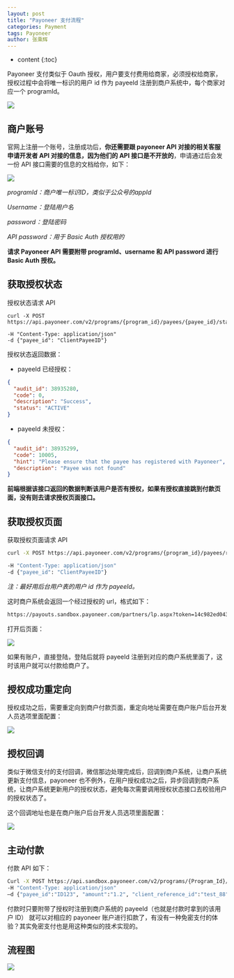 ```yaml
---
layout: post
title: "Payoneer 支付流程"
categories: Payment
tags: Payoneer
author: 张乘辉
---
```


* content
{:toc}


Payoneer 支付类似于 Oauth 授权，用户要支付费用给商家，必须授权给商家，授权过程中会将唯一标识的用户 id 作为 payeeId 注册到商户系统中，每个商家对应一个 programId。



![](https://gitee.com/objcoding/md-picture/raw/master/img/payoneer1.png)



## 商户账号

官网上注册一个账号，注册成功后，**你还需要跟 payoneer API 对接的相关客服申请开发者 API 对接的信息，因为他们的 API 接口是不开放的**，申请通过后会发一份 API 接口需要的信息的文档给你，如下：

![](https://gitee.com/objcoding/md-picture/raw/master/img/payoneer3.png)

*programId：商户唯一标识ID，类似于公众号的appId*

*Username：登陆用户名*

*password：登陆密码*

*API password：用于 Basic Auth 授权用的*

**请求 Payoneer API 需要附带 programId、username 和 API password 进行 Basic Auth 授权。**



## 获取授权状态

授权状态请求 API

```
curl -X POST https://api.payoneer.com/v2/programs/{program_id}/payees/{payee_id}/status/

-H "Content-Type: application/json"
-d {"payee_id": "ClientPayeeID"} 
```

授权状态返回数据：

- payeeId 已经授权：

```json
{
  "audit_id": 38935280,
  "code": 0,
  "description": "Success",
  "status": "ACTIVE"
}
```

- payeeId 未授权：

```json
{
  "audit_id": 38935299,
  "code": 10005,
  "hint": "Please ensure that the payee has registered with Payoneer",
  "description": "Payee was not found"
}
```

**前端根据该接口返回的数据判断该用户是否有授权，如果有授权直接跳到付款页面，没有则去请求授权页面接口。**



## 获取授权页面

获取授权页面请求 API

```bash
curl -X POST https://api.payoneer.com/v2/programs/{program_id}/payees/registration-link/

-H "Content-Type: application/json"
-d {"payee_id": "ClientPayeeID"} 
```

*注：最好用后台用户表的用户 id 作为 payeeId。*

这时商户系统会返回一个经过授权的 url，格式如下：

```bash
https://payouts.sandbox.payoneer.com/partners/lp.aspx?token=14c982ed04354629810375ddc9721312B6B5851C51
```

打开后页面：

![](https://gitee.com/objcoding/md-picture/raw/master/img/payoneer2.png)

如果有账户，直接登陆，登陆后就将 payeeId 注册到对应的商户系统里面了，这时该用户就可以付款给商户了。



## 授权成功重定向

授权成功之后，需要重定向到商户付款页面，重定向地址需要在商户账户后台开发人员选项里面配置：

![](https://gitee.com/objcoding/md-picture/raw/master/img/payoneer6.png)



## 授权回调

类似于微信支付的支付回调，微信那边处理完成后，回调到商户系统，让商户系统更新支付信息，payoneer 也不例外，在用户授权成功之后，异步回调到商户系统，让商户系统更新用户的授权状态，避免每次需要调用授权状态接口去校验用户的授权状态了。

这个回调地址也是在商户账户后台开发人员选项里面配置：

![](https://gitee.com/objcoding/md-picture/raw/master/img/payoneer5.png)



## 主动付款

付款 API 如下：

```bash
Curl -X POST https://api.sandbox.payoneer.com/v2/programs/{Program_Id}/charges  
-H "Content-Type: application/json"  
–d {"payee_id":"ID123", "amount":"1.2", "client_reference_id":"test_88",      "description":"Charge test", "currency":"USD"}
```

付款时只要附带了授权时注册到商户系统的 payeeId（也就是付款时拿到的该用户 ID） 就可以对相应的 payoneer 账户进行扣款了，有没有一种免密支付的体验？其实免密支付也是用这种类似的技术实现的。



## 流程图



![](https://gitee.com/objcoding/md-picture/raw/master/img/payoneer4.png)
